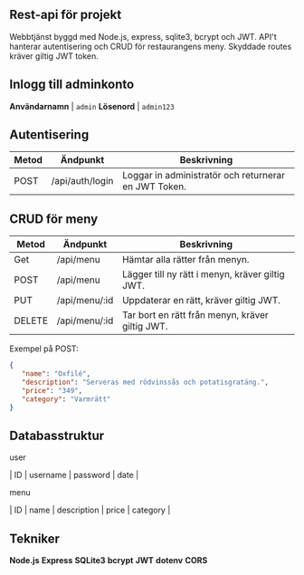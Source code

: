 ## Rest-api för projekt
Webbtjänst byggd med Node.js, express, sqlite3, bcrypt och JWT. API't hanterar autentisering och CRUD för restaurangens meny. Skyddade routes kräver giltig JWT token.

## Inlogg till adminkonto

**Användarnamn** | `admin`
**Lösenord**     | `admin123`

## Autentisering

| Metod  | Ändpunkt        | Beskrivning                                                       |
|--------|-----------------|-------------------------------------------------------------------|
| POST   | /api/auth/login | Loggar in administratör och returnerar en JWT Token.              |

## CRUD för meny


| Metod  | Ändpunkt        | Beskrivning                                                       |
|--------|-----------------|-------------------------------------------------------------------|
| Get    | /api/menu       | Hämtar alla rätter från menyn.                                    |
| POST   | /api/menu       | Lägger till ny rätt i menyn, kräver giltig JWT.                   |
| PUT    | /api/menu/:id   | Uppdaterar en rätt, kräver giltig JWT.                            |
| DELETE | /api/menu/:id   | Tar bort en rätt från menyn, kräver giltig JWT.                   |

Exempel på POST:

```json
{
   "name": "Oxfilé",
   "description": "Serveras med rödvinssås och potatisgratäng.",
   "price": "349",
   "category": "Varmrätt"
}
```
## Databasstruktur
user

| ID | username | password | date |

menu

| ID | name | description | price | category |

## Tekniker

**Node.js**
**Express**
**SQLite3**
**bcrypt**
**JWT**
**dotenv**
**CORS**



